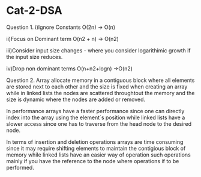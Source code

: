 # Cat-2-DSA
Question 1.
i)Ignore Constants
   O(2n) -> O(n)
   
ii)Focus on Dominant term
   O(n2 + n) -> O(n2)
   
iii)Consider input size changes - where you consider logarithimic growth if the input size reduces.

iv)Drop non dominant terms
    O(n+n2+logn) ->O(n2)

Question 2.
Array allocate memory in a contiguous block where all elements are stored next to each other and the size is fixed when creating an array while in linked lists the nodes are scattered throughtout the memory and the size is dynamic where the nodes are added or removed.

In performance arrays have a faster performance since one can directly index into the array using the element`s position while linked lists have a slower access since one has to traverse from the head node to the desired node.

In terms of insertion and deletion operations arrays are time consuming since it may require shifting elements to maintain the contigious block of memory while linked lists have an easier way of operation such operations mainly if you have the reference to the node where operations if to be performed.
